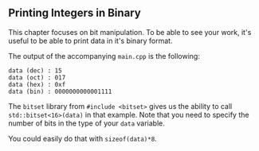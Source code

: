 ## Printing Integers in Binary

This chapter focuses on bit manipulation. To be able to see your work, it's useful to be able to print data in it's binary format. 

The output of the accompanying `main.cpp` is the following:

```
data (dec) : 15
data (oct) : 017
data (hex) : 0xf
data (bin) : 0000000000001111
```

The `bitset` library from `#include <bitset>` gives us the ability to call `std::bitset<16>(data)` in that example. Note that you need to specify the number of bits in the type of your `data` variable. 

You could easily do that with `sizeof(data)*8`. 